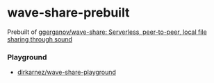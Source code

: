 wave-share-prebuilt
===================
Prebuilt of [ggerganov/wave-share: Serverless, peer-to-peer, local file sharing through sound](https://github.com/ggerganov/wave-share)

### Playground
- [dirkarnez/wave-share-playground](https://github.com/dirkarnez/wave-share-playground)